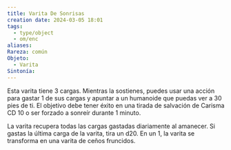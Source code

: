 ```yaml
---
title: Varita De Sonrisas
creation date: 2024-03-05 18:01
tags:
  - type/object
  - om/enc
aliases: 
Rareza: común
Objeto:
  - Varita
Sintonía:
---
```

Esta varita tiene 3 cargas. Mientras la sostienes, puedes usar una acción para gastar 1 de sus cargas y apuntar a un humanoide que puedas ver a 30 pies de ti. El objetivo debe tener éxito en una tirada de salvación de Carisma CD 10 o ser forzado a sonreír durante 1 minuto.

La varita recupera todas las cargas gastadas diariamente al amanecer. Si gastas la última carga de la varita, tira un d20. En un 1, la varita se transforma en una varita de ceños fruncidos.